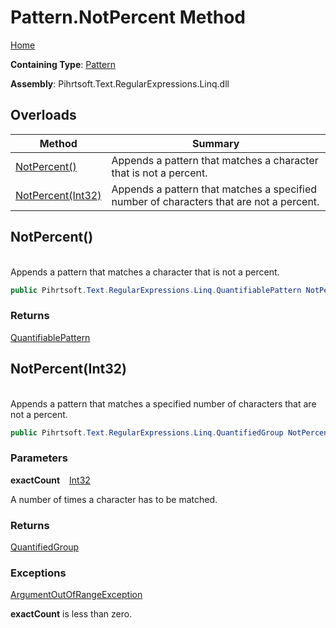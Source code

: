 # Pattern\.NotPercent Method

[Home](../../../../../../README.md)

**Containing Type**: [Pattern](../README.md)

**Assembly**: Pihrtsoft\.Text\.RegularExpressions\.Linq\.dll

## Overloads

| Method | Summary |
| ------ | ------- |
| [NotPercent()](#Pihrtsoft_Text_RegularExpressions_Linq_Pattern_NotPercent) | Appends a pattern that matches a character that is not a percent\. |
| [NotPercent(Int32)](#Pihrtsoft_Text_RegularExpressions_Linq_Pattern_NotPercent_System_Int32_) | Appends a pattern that matches a specified number of characters that are not a percent\. |

## NotPercent\(\) <a id="Pihrtsoft_Text_RegularExpressions_Linq_Pattern_NotPercent"></a>

\
Appends a pattern that matches a character that is not a percent\.

```csharp
public Pihrtsoft.Text.RegularExpressions.Linq.QuantifiablePattern NotPercent()
```

### Returns

[QuantifiablePattern](../../QuantifiablePattern/README.md)

## NotPercent\(Int32\) <a id="Pihrtsoft_Text_RegularExpressions_Linq_Pattern_NotPercent_System_Int32_"></a>

\
Appends a pattern that matches a specified number of characters that are not a percent\.

```csharp
public Pihrtsoft.Text.RegularExpressions.Linq.QuantifiedGroup NotPercent(int exactCount)
```

### Parameters

**exactCount** &ensp; [Int32](https://docs.microsoft.com/en-us/dotnet/api/system.int32)

A number of times a character has to be matched\.

### Returns

[QuantifiedGroup](../../QuantifiedGroup/README.md)

### Exceptions

[ArgumentOutOfRangeException](https://docs.microsoft.com/en-us/dotnet/api/system.argumentoutofrangeexception)

**exactCount** is less than zero\.

